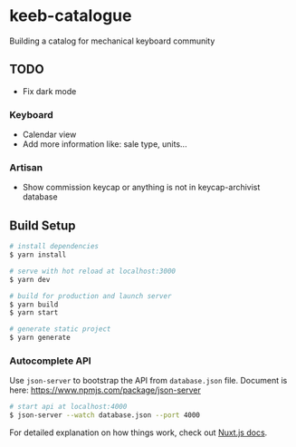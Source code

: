 # keeb-catalogue
Building a catalog for mechanical keyboard community

## TODO
- Fix dark mode

### Keyboard
- Calendar view
- Add more information like: sale type, units...

### Artisan
- Show commission keycap or anything is not in keycap-archivist database

## Build Setup

```bash
# install dependencies
$ yarn install

# serve with hot reload at localhost:3000
$ yarn dev

# build for production and launch server
$ yarn build
$ yarn start

# generate static project
$ yarn generate
```

### Autocomplete API

Use `json-server` to bootstrap the API from `database.json` file. Document is here: https://www.npmjs.com/package/json-server

```bash
# start api at localhost:4000
$ json-server --watch database.json --port 4000
```

For detailed explanation on how things work, check out [Nuxt.js docs](https://nuxtjs.org).
